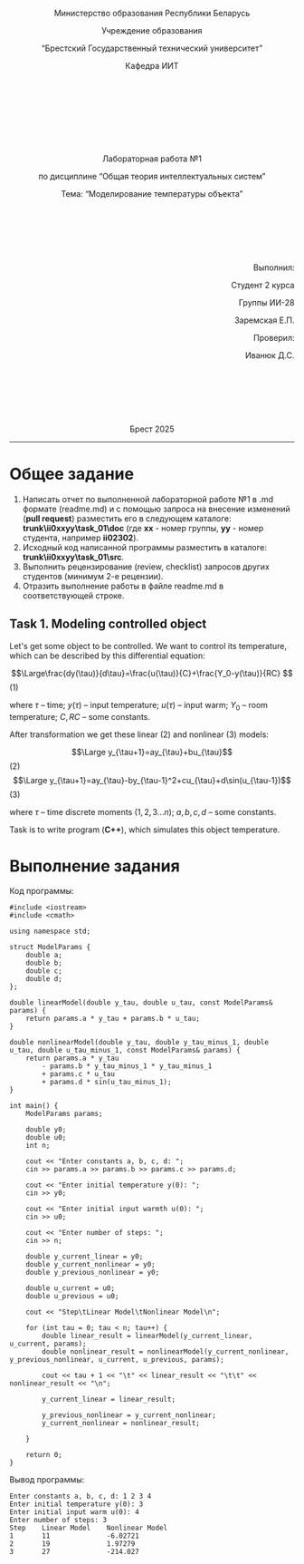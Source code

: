 <p align="center"> Министерство образования Республики Беларусь</p>
<p align="center">Учреждение образования</p>
<p align="center">“Брестский Государственный технический университет”</p>
<p align="center">Кафедра ИИТ</p>
<br><br><br><br><br><br><br>
<p align="center">Лабораторная работа №1</p>
<p align="center">по дисциплине “Общая теория интеллектуальных систем”</p>
<p align="center">Тема: “Моделирование температуры объекта”</p>
<br><br><br><br><br>
<p align="right">Выполнил:</p>
<p align="right">Студент 2 курса</p>
<p align="right">Группы ИИ-28</p>
<p align="right">Заремская Е.П.</p>
<p align="right">Проверил:</p>
<p align="right">Иванюк Д.С.</p>
<br><br><br><br><br>
<p align="center">Брест 2025</p>


<hr>


# Общее задание #
1. Написать отчет по выполненной лабораторной работе №1 в .md формате (readme.md) и с помощью запроса на внесение изменений (**pull request**) разместить его в следующем каталоге: **trunk\ii0xxyy\task_01\doc** (где **xx** - номер группы, **yy** - номер студента, например **ii02302**).
2. Исходный код написанной программы разместить в каталоге: **trunk\ii0xxyy\task_01\src**.
3. Выполнить рецензирование (review, checklist) запросов других студентов (минимум 2-е рецензии).
4. Отразить выполнение работы в файле readme.md в соответствующей строке.

## Task 1. Modeling controlled object ##
Let's get some object to be controlled. We want to control its temperature, which can be described by this differential equation:

$$\Large\frac{dy(\tau)}{d\tau}=\frac{u(\tau)}{C}+\frac{Y_0-y(\tau)}{RC} $$ (1)

where $\tau$ – time; $y(\tau)$ – input temperature; $u(\tau)$ – input warm; $Y_0$ – room temperature; $C,RC$ – some constants.

After transformation we get these linear (2) and nonlinear (3) models:

$$\Large y_{\tau+1}=ay_{\tau}+bu_{\tau}$$ (2)
$$\Large y_{\tau+1}=ay_{\tau}-by_{\tau-1}^2+cu_{\tau}+d\sin(u_{\tau-1})$$ (3)

where $\tau$ – time discrete moments ($1,2,3{\dots}n$); $a,b,c,d$ – some constants.

Task is to write program (**С++**), which simulates this object temperature.

# Выполнение задания #
Код программы:
```
#include <iostream>
#include <cmath>

using namespace std;

struct ModelParams {
    double a;
    double b;
    double c;
    double d;
};

double linearModel(double y_tau, double u_tau, const ModelParams& params) {
    return params.a * y_tau + params.b * u_tau;
}

double nonlinearModel(double y_tau, double y_tau_minus_1, double u_tau, double u_tau_minus_1, const ModelParams& params) {
    return params.a * y_tau
        - params.b * y_tau_minus_1 * y_tau_minus_1
        + params.c * u_tau
        + params.d * sin(u_tau_minus_1);
}

int main() {
    ModelParams params;

    double y0;
    double u0;
    int n;

    cout << "Enter constants a, b, c, d: ";
    cin >> params.a >> params.b >> params.c >> params.d;

    cout << "Enter initial temperature y(0): ";
    cin >> y0;

    cout << "Enter initial input warmth u(0): ";
    cin >> u0;

    cout << "Enter number of steps: ";
    cin >> n;

    double y_current_linear = y0;
    double y_current_nonlinear = y0;
    double y_previous_nonlinear = y0;

    double u_current = u0;
    double u_previous = u0;

    cout << "Step\tLinear Model\tNonlinear Model\n";

    for (int tau = 0; tau < n; tau++) {
        double linear_result = linearModel(y_current_linear, u_current, params);
        double nonlinear_result = nonlinearModel(y_current_nonlinear, y_previous_nonlinear, u_current, u_previous, params);

        cout << tau + 1 << "\t" << linear_result << "\t\t" << nonlinear_result << "\n";

        y_current_linear = linear_result;

        y_previous_nonlinear = y_current_nonlinear;
        y_current_nonlinear = nonlinear_result;

    }

    return 0;
}

```
Вывод программы:
```
Enter constants a, b, c, d: 1 2 3 4
Enter initial temperature y(0): 3
Enter initial input warm u(0): 4
Enter number of steps: 3
Step    Linear Model    Nonlinear Model
1       11              -6.02721
2       19              1.97279
3       27              -214.027
```